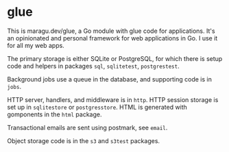 # glue

This is maragu.dev/glue, a Go module with glue code for applications. It's an opinionated and personal framework for web applications in Go. I use it for all my web apps.

The primary storage is either SQLite or PostgreSQL, for which there is setup code and helpers in packages `sql`, `sqlitetest`, `postgrestest`.

Background jobs use a queue in the database, and supporting code is in `jobs`.

HTTP server, handlers, and middleware is in `http`. HTTP session storage is set up in `sqlitestore` or `postgresstore`. HTML is generated with gomponents in the `html` package.

Transactional emails are sent using postmark, see `email`.

Object storage code is in the `s3` and `s3test` packages.
